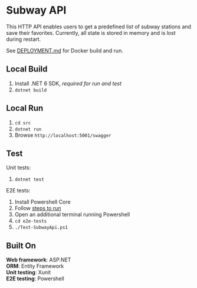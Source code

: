 # Subway API

This HTTP API enables users to get a predefined list of subway stations and save their favorites. Currently, all state is stored in memory and is lost during restart.

See [DEPLOYMENT.md](./DEPLOYMENT.md) for Docker build and run.

## Local Build

1. Install .NET 6 SDK, *required for run and test*
2. `dotnet build`

## Local Run

1. `cd src`
2. `dotnet run`
3. Browse `http://localhost:5001/swagger`

## Test

Unit tests:

1. `dotnet test`

E2E tests:

1. Install Powershell Core
2. Follow [steps to run](#local-run)
3. Open an additional terminal running Powershell
4. `cd e2e-tests`
5. `./Test-SubwayApi.ps1`

## Built On

**Web framework**: ASP.NET  
**ORM**: Entity Framework  
**Unit testing**: Xunit  
**E2E testing**: Powershell
